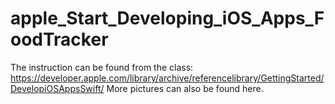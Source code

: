 # apple_Start_Developing_iOS_Apps_FoodTracker
The instruction can be found from the class: https://developer.apple.com/library/archive/referencelibrary/GettingStarted/DevelopiOSAppsSwift/
More pictures can also be found here.

